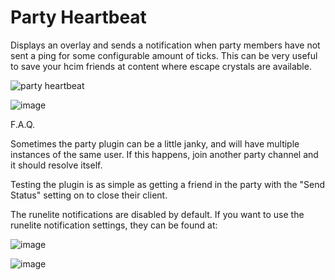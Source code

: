 # Party Heartbeat
Displays an overlay and sends a notification when party members have not sent a ping for some configurable amount of ticks. This can be very useful to save your hcim friends at content where escape crystals are available.

![party heartbeat](https://user-images.githubusercontent.com/75790554/221335112-20a03d3f-2400-4544-9ebf-d3574d3ac1ee.gif)

![image](https://github.com/elkcarc/party-heartbeat/assets/42009371/f94c0ccb-d603-4089-95ed-b0419d99eb0f)







F.A.Q.

Sometimes the party plugin can be a little janky, and will have multiple instances of the same user. If this happens, join another party channel and it should resolve itself.

Testing the plugin is as simple as getting a friend in the party with the "Send Status" setting on to close their client.

The runelite notifications are disabled by default.
If you want to use the runelite notification settings, they can be found at:

![image](https://user-images.githubusercontent.com/42009371/221331683-5ec46d49-7f30-431f-a582-ff21eb3bad1f.png)

![image](https://user-images.githubusercontent.com/42009371/221331720-446ec9c5-b876-4e57-ab13-e127dd123e2b.png)

